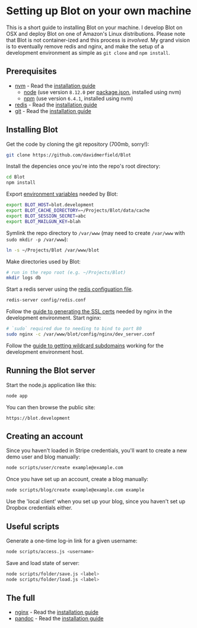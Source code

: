# Setting up Blot on your own machine

This is a short guide to installing Blot on your machine. I develop Blot on OSX and deploy Blot on one of Amazon's Linux distributions. Please note that Blot is not container-ized and this process is *involved*. My grand vision is to eventually remove redis and nginx, and make the setup of a development environment as simple as ```git clone``` and ```npm install```.

## Prerequisites

- [nvm](https://github.com/creationix/nvm) - Read the [installation guide](https://github.com/creationix/nvm/blob/master/README.md)
  - [node](https://nodejs.org/en/) (use version ```8.12.0``` per [package.json](/package.json), installed using nvm)
  - [npm](https://www.npmjs.com) (use version ```6.4.1```, installed using nvm)
- [redis](https://redis.io/) - Read the [installation guide](http://jasdeep.ca/2012/05/installing-redis-on-mac-os-x/)
- [git](https://git-scm.com) - Read the [installation guide](https://git-scm.com/book/en/v2/Getting-Started-Installing-Git)

## Installing Blot

Get the code by cloning the git repository (700mb, sorry!):

```sh
git clone https://github.com/davidmerfield/Blot
```

Install the depencies once you're into the repo's root directory:

```sh
cd Blot
npm install
```

Export [environment variables](/config/environment.sh) needed by Blot:

```sh
export BLOT_HOST=blot.development
export BLOT_CACHE_DIRECTORY=~/Projects/Blot/data/cache
export BLOT_SESSION_SECRET=abc
export BLOT_MAILGUN_KEY=blah
```

Symlink the repo directory to `/var/www` (may need to create `/var/www` with `sudo mkdir -p /var/www`):

```sh
ln -s ~/Projects/Blot /var/www/blot
```

Make directories used by Blot:

```sh
# run in the repo root (e.g. ~/Projects/Blot)
mkdir logs db
```

Start a redis server using the [redis configuation file](/config/redis.conf).

```sh
redis-server config/redis.conf
```

Follow the [guide to generating the SSL certs](ssl-certificate-in-development.txt) needed by nginx in the development environment. Start nginx:

```sh
# `sudo` required due to needing to bind to port 80
sudo nginx -c /var/www/blot/config/nginx/dev_server.conf
```

Follow the [guide to getting wildcard subdomains](wildcard-subdomain-in-development.txt) working for the development environment host.

## Running the Blot server

Start the node.js application like this:

```sh
node app
```

You can then browse the public site:

```
https://blot.development
```

## Creating an account 

Since you haven't loaded in Stripe credentials, you'll want to create a new demo user and blog manually:

```sh
node scripts/user/create example@example.com
```

Once you have set up an account, create a blog manually:

```sh
node scripts/blog/create example@example.com example
```

Use the 'local client' when you set up your blog, since you haven't set up Dropbox credentials either.

## Useful scripts

Generate a one-time log-in link for a given username:

```sh
node scripts/access.js <username>
```

Save and load state of server:

```sh
node scripts/folder/save.js <label>
node scripts/folder/load.js <label>
```

## The full 

- [nginx](https://nginx.org/) - Read the [installation guide](https://coderwall.com/p/dgwwuq/installing-nginx-in-mac-os-x-maverick-with-homebrew)
- [pandoc](https://pandoc.org) - Read the [installation guide](https://pandoc.org/installing.html)
